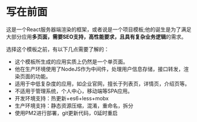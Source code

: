 # 写在前面

这是一个React服务器端渲染的框架，或者说是一个项目模板;他的诞生是为了满足大部分应用**多页面，需要SEO支持，高性能要求，且具有复杂业务逻辑**的需求。

选择这个模板之前，有以下几点需要了解的：

* 这个模板所生成的应用实质上仍然是一个单页面。
* 他在生产环境使用了NodeJS作为中间件，处理用户信息存储，接口转发，渲染页面的功能。
* 适用于中低复杂度的应用，如企业官网，擅长于列表页，详情页，介绍页等。
* 不适用于管理系统，个人中心，移动端等SPA应用。
* 开发环境支持：热更新+es6+less+mobx
* 生产环境支持：静态资源压缩，混淆，重命名，拆分
* 使用PM2进行部署，git更新代码，0延时重启

